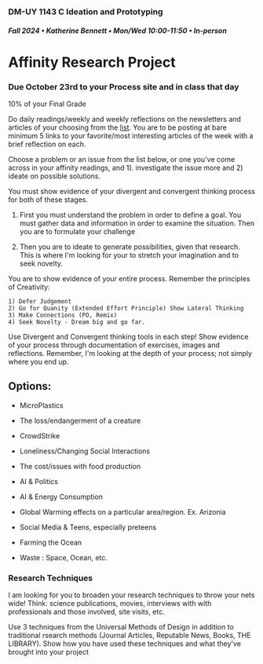 ### DM-UY 1143 C Ideation and Prototyping
##### Fall 2024 • Katherine Bennett • Mon/Wed 10:00-11:50 • In-person

# Affinity Research Project

### Due October 23rd to your Process site and in class that day

10% of your Final Grade

Do daily readings/weekly and weekly reflections on the newsletters and articles of your choosing from the [list](affinityResearchProjectSources.md). You are to be posting at bare minimum 5 links to your favorite/most interesting articles of the week with a brief reflection on each.

Choose a problem or an issue from the list below, or one you've come across in your affinity readings, and 1). investigate the issue more and 2) ideate on possible solutions.

You must show evidence of your divergent and convergent thinking process for both of these stages.

1) First you must understand the problem in order to define a goal. You must gather data and information in order to examine the situation. Then you are to formulate your challenge

2) Then you are to ideate to generate possibilities, given that research. This is where I'm looking for your to stretch your imagination and to seek novelty.

You are to show evidence of your entire process. Remember the principles of Creativity:

	1) Defer Judgement
	2) Go for Quanity (Extended Effort Principle) Show Lateral Thinking
	3) Make Connections (PO, Remix)
	4) Seek Novelty - Dream big and go far.

Use Divergent and Convergent thinking tools in each step! Show evidence of your process through documentation of exercises, images and reflections. Remember, I'm looking at the depth of your process; not simply where you end up.


## Options:

- MicroPlastics

- The loss/endangerment of a creature

- CrowdStrike

- Loneliness/Changing Social Interactions

- The cost/issues with food production

- AI & Politics

- AI & Energy Consumption

- Global Warming effects on a particular area/region. Ex. Arizonia

- Social Media & Teens, especially preteens

- Farming the Ocean

- Waste : Space, Ocean, etc.

### Research Techniques

I am looking for you to broaden your research techniques to throw your nets wide! Think: science publications, movies, interviews with with professionals and those involved, site visits, etc. 

Use 3 techniques from the Universal Methods of Design in addition to traditional rsearch methods (Journal Articles, Reputable News, Books, THE LIBRARY). Show how you have used these techniques and what they've brought into your project







